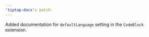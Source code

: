 ```yaml
---
'tiptap-docs': patch
---
```


Added documentation for `defaultLanguage` setting in the `CodeBlock` extension.
